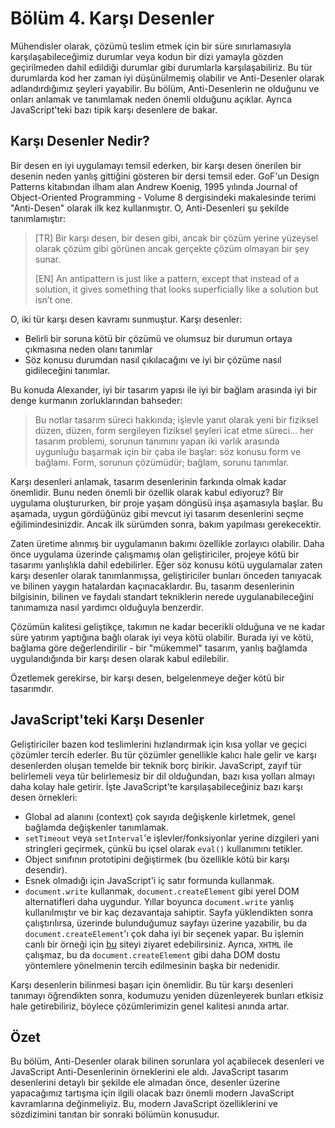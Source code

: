 ﻿# Bölüm 4. Karşı Desenler
Mühendisler olarak, çözümü teslim etmek için bir süre sınırlamasıyla karşılaşabileceğimiz durumlar veya kodun bir dizi yamayla gözden geçirilmeden dahil edildiği durumlar gibi durumlarla karşılaşabiliriz. Bu tür durumlarda kod her zaman iyi düşünülmemiş olabilir ve Anti-Desenler olarak adlandırdığımız şeyleri yayabilir. Bu bölüm, Anti-Desenlerin ne olduğunu ve onları anlamak ve tanımlamak neden önemli olduğunu açıklar. Ayrıca JavaScript'teki bazı tipik karşı desenlere de bakar.

## Karşı Desenler Nedir? 
Bir desen en iyi uygulamayı temsil ederken, bir karşı desen önerilen bir desenin neden yanlış gittiğini gösteren bir dersi temsil eder. GoF'un Design Patterns kitabından ilham alan Andrew Koenig, 1995 yılında Journal of Object-Oriented Programming - Volume 8 dergisindeki makalesinde terimi "Anti-Desen" olarak ilk kez kullanmıştır. O, Anti-Desenleri şu şekilde tanımlamıştır:

>  [TR] Bir karşı desen, bir desen gibi, ancak bir çözüm yerine yüzeysel olarak çözüm gibi görünen ancak gerçekte çözüm olmayan bir şey sunar.
> 
> [EN] An antipattern is just like a pattern, except that instead of a solution, it gives something that looks superficially like a solution but isn’t one.

O, iki tür karşı desen kavramı sunmuştur. Karşı desenler: 
- Belirli bir soruna kötü bir çözümü ve olumsuz bir durumun ortaya çıkmasına neden olanı tanımlar 
- Söz konusu durumdan nasıl çıkılacağını ve iyi bir çözüme nasıl gidileceğini tanımlar.

Bu konuda Alexander, iyi bir tasarım yapısı ile iyi bir bağlam arasında iyi bir denge kurmanın zorluklarından bahseder: 

> Bu notlar tasarım süreci hakkında; işlevle yanıt olarak yeni bir fiziksel düzen, düzen, form sergileyen fiziksel şeyleri icat etme süreci... her tasarım problemi, sorunun tanımını yapan iki varlık arasında uygunluğu başarmak için bir çaba ile başlar: söz konusu form ve bağlamı. Form, sorunun çözümüdür; bağlam, sorunu tanımlar.

Karşı desenleri anlamak, tasarım desenlerinin farkında olmak kadar önemlidir. Bunu neden önemli bir özellik olarak kabul ediyoruz? Bir uygulama oluştururken, bir proje yaşam döngüsü inşa aşamasıyla başlar. Bu aşamada, uygun gördüğünüz gibi mevcut iyi tasarım desenlerini seçme eğilimindesinizdir. Ancak ilk sürümden sonra, bakım yapılması gerekecektir.

Zaten üretime alınmış bir uygulamanın bakımı özellikle zorlayıcı olabilir. Daha önce uygulama üzerinde çalışmamış olan geliştiriciler, projeye kötü bir tasarımı yanlışlıkla dahil edebilirler. Eğer söz konusu kötü uygulamalar zaten karşı desenler olarak tanımlanmışsa, geliştiriciler bunları önceden tanıyacak ve bilinen yaygın hatalardan kaçınacaklardır. Bu, tasarım desenlerinin bilgisinin, bilinen ve faydalı standart tekniklerin nerede uygulanabileceğini tanımamıza nasıl yardımcı olduğuyla benzerdir.

Çözümün kalitesi geliştikçe, takımın ne kadar becerikli olduğuna ve ne kadar süre yatırım yaptığına bağlı olarak iyi veya kötü olabilir. Burada iyi ve kötü, bağlama göre değerlendirilir - bir "mükemmel" tasarım, yanlış bağlamda uygulandığında bir karşı desen olarak kabul edilebilir. 

Özetlemek gerekirse, bir karşı desen, belgelenmeye değer kötü bir tasarımdır.

## JavaScript'teki Karşı Desenler 
Geliştiriciler bazen kod teslimlerini hızlandırmak için kısa yollar ve geçici çözümler tercih ederler. Bu tür çözümler genellikle kalıcı hale gelir ve karşı desenlerden oluşan temelde bir teknik borç birikir. JavaScript, zayıf tür belirlemeli veya tür belirlemesiz bir dil olduğundan, bazı kısa yolları almayı daha kolay hale getirir. İşte JavaScript'te karşılaşabileceğiniz bazı karşı desen örnekleri:

- Global ad alanını (context) çok sayıda değişkenle kirletmek, genel bağlamda değişkenler tanımlamak. 
- `setTimeout` veya `setInterval`'e işlevler/fonksiyonlar yerine dizgileri yani stringleri geçirmek, çünkü bu içsel olarak `eval()` kullanımını tetikler. 
- Object sınıfının prototipini değiştirmek (bu özellikle kötü bir karşı desendir). 
- Esnek olmadığı için JavaScript'i iç satır formunda kullanmak. 
- `document.write` kullanmak, `document.createElement` gibi yerel DOM alternatifleri daha uygundur. Yıllar boyunca `document.write` yanlış kullanılmıştır ve bir kaç dezavantaja sahiptir. Sayfa yüklendikten sonra çalıştırılırsa, üzerinde bulunduğumuz sayfayı üzerine yazabilir, bu da `document.createElement`'ı çok daha iyi bir seçenek yapar. Bu işlemin canlı bir örneği için [bu](https://jsfiddle.net/addyosmani/6T9vX/) siteyi ziyaret edebilirsiniz. Ayrıca, `XHTML` ile çalışmaz, bu da `document.createElement` gibi daha DOM dostu yöntemlere yönelmenin tercih edilmesinin başka bir nedenidir. 

Karşı desenlerin bilinmesi başarı için önemlidir. Bu tür karşı desenleri tanımayı öğrendikten sonra, kodumuzu yeniden düzenleyerek bunları etkisiz hale getirebiliriz, böylece çözümlerimizin genel kalitesi anında artar.

## Özet
Bu bölüm, Anti-Desenler olarak bilinen sorunlara yol açabilecek desenleri ve JavaScript Anti-Desenlerinin örneklerini ele aldı. JavaScript tasarım desenlerini detaylı bir şekilde ele almadan önce, desenler üzerine yapacağımız tartışma için ilgili olacak bazı önemli modern JavaScript kavramlarına değinmeliyiz. Bu, modern JavaScript özelliklerini ve sözdizimini tanıtan bir sonraki bölümün konusudur.




